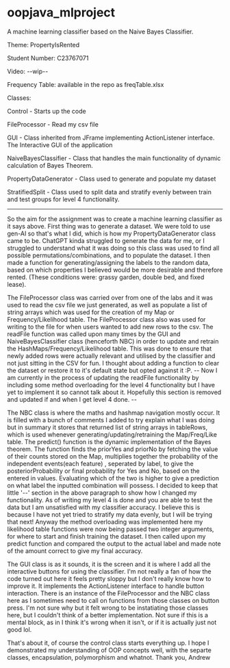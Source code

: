 # oopjava_mlproject

A machine learning classifier based on the Naive Bayes Classifier.

Theme: PropertyIsRented

Student Number: C23767071

Video:  --wip--

Frequency Table: available in the repo as freqTable.xlsx

Classes:

Control - Starts up the code

FileProcessor - Read my csv file

GUI - Class inherited from JFrame implementing ActionListener interface. The Interactive GUI of the application

NaiveBayesClassifier - Class that handles the main functionality of dynamic calculation of Bayes Theorem.

PropertyDataGenerator - Class used to generate and populate my dataset

StratifiedSplit - Class used to split data and stratify evenly between train and test groups for level 4 functionality.

------------------------------------------------------



So the aim for the assignment was to create a machine learning classifier as it says above. First thing was to generate a dataset.
We were told to use gen-AI so that's what I did, which is how my PropertyDataGenerator class came to be. ChatGPT kinda struggled to generate the
data for me, or I struggled to understand what it was doing so this class was used to find all possible permutations/combinations, and to populate the dataset.
I then made a function for generating/assigning the labels to the random data, based on which properties I believed would be more desirable and therefore rented.
(These conditions were: grassy garden, double bed, and fixed lease).


The FileProcessor class was carried over from one of the labs and it was used to read the csv file we just generated, as well as populate a list of string arrays
which was used for the creation of my Map or Frequency/Likelihood table. The FileProcessor class also was used for writing to the file for when users wanted to
add new rows to the csv. The readFile function was called upon many times by the GUI and NaiveBayesClassifier class (henceforth NBC) in order to update
and retrain the HashMaps/Frequency/Likelihood table. This was done to ensure that newly added rows were actually relevant and utilised by the classifier
and not just sitting in the CSV for fun. I thought about adding a function to clear the dataset or restore it to it's default state but opted against it :P. 
-- Now I am currently in the process of updating the readFile functionality by including some method overloading for the level 4 functionality but I have yet
to implement it so cannot talk about it. Hopefully this section is removed and updated if and when I get level 4 done. --


The NBC class is where the maths and hashmap navigation mostly occur. It is filled with a bunch of comments I added to try explain what I was doing but in summary
it stores that returned list of string arrays in tableRows, which is used whenever generating/updating/retraining the Map/Freq/Like table. The predict() function
is the dynamic implementation of the Bayes theorem. The function finds the priorYes and priorNo by fetching the value of their counts stored on the Map,
multiplies together the probability of the independent events(each feature) , seperated by label, to give the posteriorProbability or final probability for Yes and No,
based on the entered in values. Evaluating which of the two is higher to give a prediction on what label the inputted combination will possess. I decided to keep that little '--'
section in the above paragraph to show how I changed my functionality. As of writing my level 4 is done and you are able to test the data but I am unsatisfied with my classifier accuracy.
I believe this is because I have not yet tried to stratify my data evenly, but I will be trying that next! Anyway the method overloading was implemented here my likelihood table functions
were now being passed two integer arguments, for where to start and finish training the dataset. I then called upon my predict function and compared the output to the actual label and
made note of the amount correct to give my final accuracy.


The GUI class is as it sounds, it is the screen and it is where I add all the interactive buttons for using the classifier. I'm not really a fan of how the code
turned out here it feels pretty sloppy but I don't really know how to improve it. It implements the ActionListener interface to handle button interaction.
There is an instance of the FileProcessor and the NBC class here as I sometimes need to call on functions from those classes on button press.
I'm not sure why but it felt wrong to be instatiating those classes here, but I couldn't think of a better implementation. Not sure if this is a mental block,
as in I think it's wrong when it isn't, or if it is actually just not good lol.


That's about it, of course the control class starts everything up. I hope I demonstrated my understanding of OOP concepts well, with the separte classes, encapsulation, polymorphism
and whatnot. 
Thank you,
Andrew
